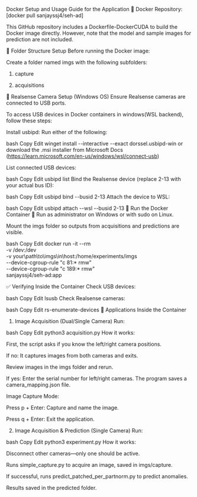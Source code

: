 Docker Setup and Usage Guide for the Application
🚀 Docker Repository: [docker pull sanjayssj4/seh-ad]

This GitHub repository includes a Dockerfile-DockerCUDA to build the Docker image directly. However, note that the model and sample images for prediction are not included.

📁 Folder Structure Setup
Before running the Docker image:

Create a folder named imgs with the following subfolders:

  1. capture

  2. acquisitions

🔌 Realsense Camera Setup (Windows OS)
Ensure Realsense cameras are connected to USB ports.

To access USB devices in Docker containers in windows(WSL backend), follow these steps:

Install usbipd:
Run either of the following:

bash
Copy
Edit
winget install --interactive --exact dorssel.usbipd-win
or download the .msi installer from Microsoft Docs (https://learn.microsoft.com/en-us/windows/wsl/connect-usb)


List connected USB devices:

bash
Copy
Edit
usbipd list
Bind the Realsense device (replace 2-13 with your actual bus ID):

bash
Copy
Edit
usbipd bind --busid 2-13
Attach the device to WSL:

bash
Copy
Edit
usbipd attach --wsl --busid 2-13
🐳 Run the Docker Container
🛑 Run as administrator on Windows or with sudo on Linux.

Mount the imgs folder so outputs from acquisitions and predictions are visible.

bash
Copy
Edit
docker run -it --rm \
  -v /dev:/dev \
  -v your\path\to\imgs\in\host:/home/experiments/imgs \
  --device-cgroup-rule "c 81:* rmw" \
  --device-cgroup-rule "c 189:* rmw" \
  sanjayssj4/seh-ad:app
  
✅ Verifying Inside the Container
Check USB devices:

bash
Copy
Edit
lsusb
Check Realsense cameras:

bash
Copy
Edit
rs-enumerate-devices
📸 Applications Inside the Container
1. Image Acquisition (Dual/Single Camera)
Run:

bash
Copy
Edit
python3 acquisition.py
How it works:

First, the script asks if you know the left/right camera positions.

If no: It captures images from both cameras and exits.

Review images in the imgs folder and rerun.

If yes: Enter the serial number for left/right cameras. The program saves a camera_mapping.json file.

Image Capture Mode:

Press p + Enter: Capture and name the image.

Press q + Enter: Exit the application.

2. Image Acquisition & Prediction (Single Camera)
Run:

bash
Copy
Edit
python3 experiment.py
How it works:

Disconnect other cameras—only one should be active.

Runs simple_capture.py to acquire an image, saved in imgs/capture.

If successful, runs predict_patched_per_partnorm.py to predict anomalies.

Results saved in the predicted folder.

